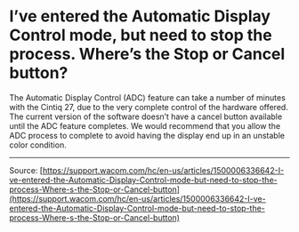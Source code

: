 # I’ve entered the Automatic Display Control mode, but need to stop the process. Where’s the Stop or Cancel button?

The Automatic Display Control (ADC) feature can take a number of minutes with the Cintiq 27, due to the very complete control of the hardware offered. The current version of the software doesn’t have a cancel button available until the ADC feature completes. We would recommend that you allow the ADC process to complete to avoid having the display end up in an unstable color condition.

---
Source: [https://support.wacom.com/hc/en-us/articles/1500006336642-I-ve-entered-the-Automatic-Display-Control-mode-but-need-to-stop-the-process-Where-s-the-Stop-or-Cancel-button](https://support.wacom.com/hc/en-us/articles/1500006336642-I-ve-entered-the-Automatic-Display-Control-mode-but-need-to-stop-the-process-Where-s-the-Stop-or-Cancel-button)
